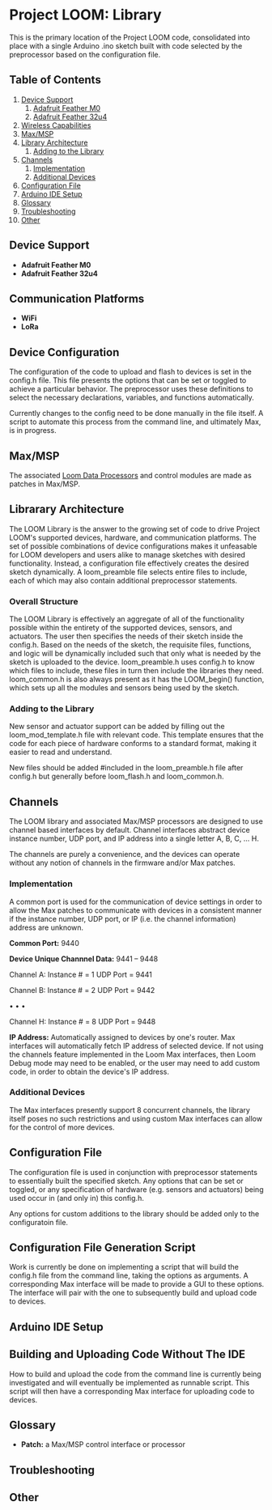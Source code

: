# Project LOOM: Library

This is the primary location of the Project LOOM code, consolidated into place with a single Arduino .ino sketch built with code selected by the preprocessor based on the configuration file. 

## Table of Contents

1. [Device Support](#device-support)
    1. [Adafruit Feather M0](#adafruit-feather-m0)
    2. [Adafruit Feather 32u4](#adafruit-feather-32u4)
2. [Wireless Capabilities](#wireless-capabilities)
3. [Max/MSP](#max/msp)
4. [Library Architecture](#library-architecture)
    1. [Adding to the Library](#adding-to-the-library)
5.  [Channels](#channels)
    1.  [Implementation](#implementation)
    2. [Additional Devices](#additional-devices)
6. [Configuration File](#configuration-file)
7. [Arduino IDE Setup](#arduino-ide-setup)
8. [Glossary](#glossary)
9. [Troubleshooting](#troubleshooting)
10. [Other](#other)

## Device Support

- **Adafruit Feather M0**
- **Adafruit Feather 32u4**

## Communication Platforms

- **WiFi**
- **LoRa**

## Device Configuration

The configuration of the code to upload and flash to devices is set in the config.h file. This file presents the options that can be set or toggled to achieve a particular behavior. The preprocessor uses these definitions to select the necessary declarations, variables, and functions automatically. 

Currently changes to the config need to be done manually in the file itself. A script to automate this process from the command line, and ultimately Max, is in progress.

## Max/MSP

The associated [Loom Data Processors](https://github.com/OPEnSLab-OSU/InternetOfAg/tree/master/Max) and control modules are made as patches in Max/MSP.

## Librarary Architecture

The LOOM Library is the answer to the growing set of code to drive Project LOOM's supported devices, hardware, and communication platforms. The set of possible combinations of device configurations makes it unfeasable for LOOM developers and users alike to manage sketches with desired functionality. Instead, a configuration file effectively creates the desired sketch dynamically. A loom_preamble file selects entire files to include, each of which may also contain additional preprocessor statements.

### Overall Structure

The LOOM Library is effectively an aggregate of all of the functionality possible within the entirety of the supported devices, sensors, and actuators. The user then specifies the needs of their sketch inside the config.h. Based on the needs of the sketch, the requisite files, functions, and logic will be dynamically included such that only what is needed by the sketch is uploaded to the device. loom_preamble.h uses config.h to know which files to include, these files in turn then include the libraries they need. loom_common.h is also always present as it has the LOOM_begin() function, which sets up all the modules and sensors being used by the sketch. 

### Adding to the Library

New sensor and actuator support can be added by filling out the loom_mod_template.h file with relevant code. This template ensures that the code for each piece of hardware conforms to a standard format, making it easier to read and understand.

New files should be added #included in the loom_preamble.h file after config.h but generally before loom_flash.h and loom_common.h.

## Channels

The LOOM library and associated Max/MSP processors are designed to use channel based interfaces by default. Channel interfaces abstract device instance number, UDP port, and IP address into a single letter A, B, C, … H. 

The channels are purely a convenience, and the devices can operate without any notion of channels in the firmware and/or Max patches.

### Implementation
A common port is used for the communication of device settings in order to allow the Max patches to communicate with devices in a consistent manner if the instance number, UDP port, or IP (i.e. the channel information) address are unknown.

**Common Port:** 9440 

**Device Unique Channnel Data:** 9441 – 9448

Channel A:	Instance # = 1		UDP Port = 9441	

Channel B:	Instance # = 2		UDP Port = 9442

• • •

Channel H:	Instance # = 8		UDP Port = 9448

**IP Address:** Automatically assigned to devices by one's router. Max interfaces will automatically fetch IP address of selected device. If not using the channels feature implemented in the Loom Max interfaces, then Loom Debug mode may need to be enabled, or the user may need to add custom code, in order to obtain the device's IP address.

### Additional Devices

The Max interfaces presently support 8 concurrent channels, the library itself poses no such restrictions and using custom Max interfaces can allow for the control of more devices.

## Configuration File

The configuration file is used in conjunction with preprocessor statements to essentially built the specified sketch. Any options that can be set or toggled, or any specification of hardware (e.g. sensors and actuators) being used occur in (and only in) this config.h.

Any options for custom additions to the library should be added only to the configuratoin file.

## Configuration File Generation Script

Work is currently be done on implementing a script that will build the config.h file from the command line, taking the options as arguments. A corresponding Max interface will be made to provide a GUI to these options. The interface will pair with the one to subsequently build and upload code to devices.

## Arduino IDE Setup

## Building and Uploading Code Without The IDE

How to build and upload the code from the command line is currently being investigated and will eventually be implemented as runnable script. This script will then have a corresponding Max interface for uploading code to devices.

## Glossary

- **Patch:** a Max/MSP control interface or processor

## Troubleshooting

## Other
